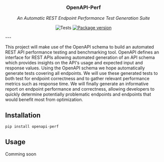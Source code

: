 <h3 align="center">OpenAPI-Perf</h3>
<p align="center">
<em>An Automatic REST Endpoint Performance Test Generation Suite</em>
</p>
<p align="center">
  <img alt="Tests" src="https://github.com/awtkns/openapi-perf/workflows/Tests/badge.svg" />
  <a href="https://pypi.org/project/openapi-perf" target="_blank">
    <img src="https://img.shields.io/pypi/v/openapi-perf?color=%2334D058&label=pypi%20package" alt="Package version">
</a>
</p>
---

This project will make use of the OpenAPI schema to build an automated REST API performance testing and benchmarking tool. OpenAPI defines an interface for REST APIs allowing automated generation of an API schema which provides insights on the API's usage and expected input and response values. Using the OpenAPI schema we hope automatically generate tests covering all endpoints. We will use these generated tests to both test for endpoint correctness and to gather relevant performance metrics such as response time. We will finally generate an informative report on endpoint performance and correctness, allowing developers to quickly determine potentially problematic endpoints and endpoints that would benefit most from optimization.

## Installation
```python
pip install openapi-perf
```

## Usage
Comming soon
